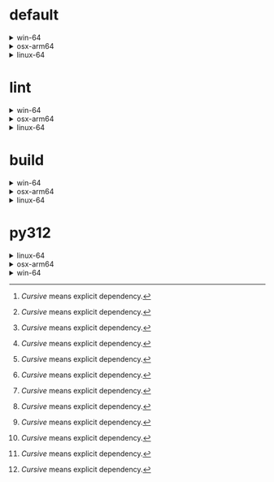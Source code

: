 # default

<details>
<summary>win-64</summary>

| Dependency[^1] | Before | After | Package |
| - | - | - | - |
|*ordered_enum*|0.0.8|0.0.9|conda|
|*pydantic*|2.7.1|2.7.4|conda|
|*pytest*|8.2.1|8.2.2|conda|
|ca-certificates|2024.2.2|2024.6.2|conda|
|libsqlite|3.45.3|3.46.0|conda|
|libzlib|1.2.13|1.3.1|conda|
|packaging|24.0|24.1|conda|
|typing-extensions|4.11.0|4.12.2|conda|
|typing_extensions|4.11.0|4.12.2|conda|
|vc14_runtime|14.38.33135|14.40.33810|conda|
|vs2015_runtime|14.38.33135|14.40.33810|conda|
|zipp|3.17.0|3.19.2|conda|
|openssl|3.3.0|3.3.1|conda|
|pydantic-core|2.18.2|2.18.4|conda|
|vc|ha32ba9b_20|h8a93ad2_20|conda|

</details>

<details>
<summary>osx-arm64</summary>

| Dependency[^1] | Before | After | Package |
| - | - | - | - |
|*ordered_enum*|0.0.8|0.0.9|conda|
|*pydantic*|2.7.1|2.7.4|conda|
|*pytest*|8.2.1|8.2.2|conda|
|*py-rattler*|py312h1a1520d_0|py312had01cb0_0|conda|
|ca-certificates|2024.2.2|2024.6.2|conda|
|libsqlite|3.45.3|3.46.0|conda|
|libzlib|1.2.13|1.3.1|conda|
|packaging|24.0|24.1|conda|
|typing-extensions|4.11.0|4.12.2|conda|
|typing_extensions|4.11.0|4.12.2|conda|
|zipp|3.17.0|3.19.2|conda|
|openssl|3.3.0|3.3.1|conda|
|pydantic-core|2.18.2|2.18.4|conda|

</details>

<details>
<summary>linux-64</summary>

| Dependency[^1] | Before | After | Package |
| - | - | - | - |
|*ordered_enum*|0.0.8|0.0.9|conda|
|*pydantic*|2.7.1|2.7.4|conda|
|*pytest*|8.2.1|8.2.2|conda|
|ca-certificates|2024.2.2|2024.6.2|conda|
|libsqlite|3.45.3|3.46.0|conda|
|libzlib|1.2.13|1.3.1|conda|
|packaging|24.0|24.1|conda|
|typing-extensions|4.11.0|4.12.2|conda|
|typing_extensions|4.11.0|4.12.2|conda|
|zipp|3.17.0|3.19.2|conda|
|openssl|3.3.0|3.3.1|conda|
|pydantic-core|2.18.2|2.18.4|conda|
|ld_impl_linux-64|hf3520f5_1|hf3520f5_4|conda|
|libgcc-ng|h77fa898_7|h77fa898_9|conda|
|libgomp|h77fa898_7|h77fa898_9|conda|

</details>

# lint

<details>
<summary>win-64</summary>

| Dependency[^1] | Before | After | Package |
| - | - | - | - |
|*typos*|1.21.0|1.22.7|conda|
|*ruff*|0.4.4|0.4.9|conda|
|ca-certificates|2024.2.2|2024.6.2|conda|
|filelock|3.14.0|3.15.1|conda|
|libsqlite|3.45.3|3.46.0|conda|
|libzlib|1.2.13|1.3.1|conda|
|nodeenv|1.8.0|1.9.1|conda|
|vc14_runtime|14.38.33135|14.40.33810|conda|
|vs2015_runtime|14.38.33135|14.40.33810|conda|
|openssl|3.3.0|3.3.1|conda|
|vc|ha32ba9b_20|h8a93ad2_20|conda|

</details>

<details>
<summary>osx-arm64</summary>

| Dependency[^1] | Before | After | Package |
| - | - | - | - |
|*typos*|1.21.0|1.22.7|conda|
|*ruff*|0.4.4|0.4.9|conda|
|ca-certificates|2024.2.2|2024.6.2|conda|
|filelock|3.14.0|3.15.1|conda|
|libsqlite|3.45.3|3.46.0|conda|
|libzlib|1.2.13|1.3.1|conda|
|nodeenv|1.8.0|1.9.1|conda|
|openssl|3.3.0|3.3.1|conda|

</details>

<details>
<summary>linux-64</summary>

| Dependency[^1] | Before | After | Package |
| - | - | - | - |
|*typos*|1.21.0|1.22.7|conda|
|*ruff*|0.4.4|0.4.9|conda|
|ca-certificates|2024.2.2|2024.6.2|conda|
|filelock|3.14.0|3.15.1|conda|
|libsqlite|3.45.3|3.46.0|conda|
|libzlib|1.2.13|1.3.1|conda|
|nodeenv|1.8.0|1.9.1|conda|
|openssl|3.3.0|3.3.1|conda|
|ld_impl_linux-64|hf3520f5_1|hf3520f5_4|conda|
|libgcc-ng|h77fa898_7|h77fa898_9|conda|
|libgomp|h77fa898_7|h77fa898_9|conda|
|libstdcxx-ng|hc0a3c3a_7|hc0a3c3a_9|conda|

</details>

# build

<details>
<summary>win-64</summary>

| Dependency[^1] | Before | After | Package |
| - | - | - | - |
|*ordered_enum*|0.0.8|0.0.9|conda|
|*pydantic*|2.7.1|2.7.4|conda|
|ca-certificates|2024.2.2|2024.6.2|conda|
|certifi|2024.2.2|2024.6.2|conda|
|libsqlite|3.45.3|3.46.0|conda|
|libzlib|1.2.13|1.3.1|conda|
|more-itertools|10.2.0|10.3.0|conda|
|packaging|24.0|24.1|conda|
|pkginfo|1.10.0|1.11.1|conda|
|typing-extensions|4.11.0|4.12.2|conda|
|typing_extensions|4.11.0|4.12.2|conda|
|vc14_runtime|14.38.33135|14.40.33810|conda|
|vs2015_runtime|14.38.33135|14.40.33810|conda|
|zipp|3.17.0|3.19.2|conda|
|openssl|3.3.0|3.3.1|conda|
|pydantic-core|2.18.2|2.18.4|conda|
|requests|2.32.2|2.32.3|conda|
|vc|ha32ba9b_20|h8a93ad2_20|conda|

</details>

<details>
<summary>osx-arm64</summary>

| Dependency[^1] | Before | After | Package |
| - | - | - | - |
|*ordered_enum*|0.0.8|0.0.9|conda|
|*pydantic*|2.7.1|2.7.4|conda|
|ca-certificates|2024.2.2|2024.6.2|conda|
|certifi|2024.2.2|2024.6.2|conda|
|libsqlite|3.45.3|3.46.0|conda|
|libzlib|1.2.13|1.3.1|conda|
|more-itertools|10.2.0|10.3.0|conda|
|packaging|24.0|24.1|conda|
|pkginfo|1.10.0|1.11.1|conda|
|typing-extensions|4.11.0|4.12.2|conda|
|typing_extensions|4.11.0|4.12.2|conda|
|zipp|3.17.0|3.19.2|conda|
|openssl|3.3.0|3.3.1|conda|
|pydantic-core|2.18.2|2.18.4|conda|
|requests|2.32.2|2.32.3|conda|

</details>

<details>
<summary>linux-64</summary>

| Dependency[^1] | Before | After | Package |
| - | - | - | - |
|*ordered_enum*|0.0.8|0.0.9|conda|
|*pydantic*|2.7.1|2.7.4|conda|
|ca-certificates|2024.2.2|2024.6.2|conda|
|certifi|2024.2.2|2024.6.2|conda|
|libsqlite|3.45.3|3.46.0|conda|
|libzlib|1.2.13|1.3.1|conda|
|more-itertools|10.2.0|10.3.0|conda|
|packaging|24.0|24.1|conda|
|pkginfo|1.10.0|1.11.1|conda|
|typing-extensions|4.11.0|4.12.2|conda|
|typing_extensions|4.11.0|4.12.2|conda|
|zipp|3.17.0|3.19.2|conda|
|cryptography|42.0.7|42.0.8|conda|
|openssl|3.3.0|3.3.1|conda|
|pydantic-core|2.18.2|2.18.4|conda|
|requests|2.32.2|2.32.3|conda|
|ld_impl_linux-64|hf3520f5_1|hf3520f5_4|conda|
|libgcc-ng|h77fa898_7|h77fa898_9|conda|
|libgomp|h77fa898_7|h77fa898_9|conda|
|libstdcxx-ng|hc0a3c3a_7|hc0a3c3a_9|conda|

</details>

# py312

<details>
<summary>linux-64</summary>

| Dependency[^1] | Before | After | Package |
| - | - | - | - |
|*ordered_enum*|0.0.8|0.0.9|conda|
|*pydantic*|2.7.1|2.7.4|conda|
|*pytest*|8.2.1|8.2.2|conda|
|ca-certificates|2024.2.2|2024.6.2|conda|
|libsqlite|3.45.3|3.46.0|conda|
|libzlib|1.2.13|1.3.1|conda|
|packaging|24.0|24.1|conda|
|typing-extensions|4.11.0|4.12.2|conda|
|typing_extensions|4.11.0|4.12.2|conda|
|zipp|3.17.0|3.19.2|conda|
|openssl|3.3.0|3.3.1|conda|
|pydantic-core|2.18.2|2.18.4|conda|
|ld_impl_linux-64|hf3520f5_1|hf3520f5_4|conda|
|libgcc-ng|h77fa898_7|h77fa898_9|conda|
|libgomp|h77fa898_7|h77fa898_9|conda|

</details>

<details>
<summary>osx-arm64</summary>

| Dependency[^1] | Before | After | Package |
| - | - | - | - |
|*ordered_enum*|0.0.8|0.0.9|conda|
|*pydantic*|2.7.1|2.7.4|conda|
|*pytest*|8.2.1|8.2.2|conda|
|*py-rattler*|py312h1a1520d_0|py312had01cb0_0|conda|
|ca-certificates|2024.2.2|2024.6.2|conda|
|libsqlite|3.45.3|3.46.0|conda|
|libzlib|1.2.13|1.3.1|conda|
|packaging|24.0|24.1|conda|
|typing-extensions|4.11.0|4.12.2|conda|
|typing_extensions|4.11.0|4.12.2|conda|
|zipp|3.17.0|3.19.2|conda|
|openssl|3.3.0|3.3.1|conda|
|pydantic-core|2.18.2|2.18.4|conda|

</details>

<details>
<summary>win-64</summary>

| Dependency[^1] | Before | After | Package |
| - | - | - | - |
|*ordered_enum*|0.0.8|0.0.9|conda|
|*pydantic*|2.7.1|2.7.4|conda|
|*pytest*|8.2.1|8.2.2|conda|
|ca-certificates|2024.2.2|2024.6.2|conda|
|libsqlite|3.45.3|3.46.0|conda|
|libzlib|1.2.13|1.3.1|conda|
|packaging|24.0|24.1|conda|
|typing-extensions|4.11.0|4.12.2|conda|
|typing_extensions|4.11.0|4.12.2|conda|
|vc14_runtime|14.38.33135|14.40.33810|conda|
|vs2015_runtime|14.38.33135|14.40.33810|conda|
|zipp|3.17.0|3.19.2|conda|
|openssl|3.3.0|3.3.1|conda|
|pydantic-core|2.18.2|2.18.4|conda|
|vc|ha32ba9b_20|h8a93ad2_20|conda|

</details>

[^1]: *Cursive* means explicit dependency.
[^2]: Dependency got downgraded.
